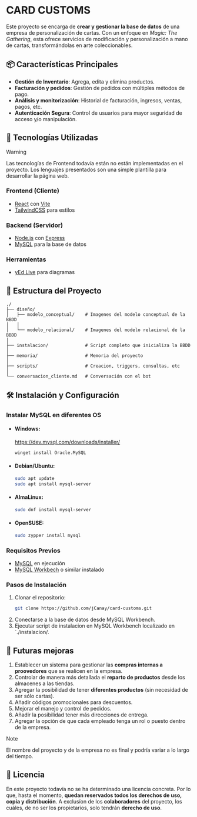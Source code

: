 <!-- Posible nuevo nombre: CARD DESIGNS -->
# CARD CUSTOMS

Este proyecto se encarga de **crear y gestionar la base de datos** de una empresa de personalización de cartas. Con un enfoque en *Magic: The Gathering*, esta ofrece servicios de modificación y personalización a mano de cartas, transformándolas en arte coleccionables.

## 📦 Características Principales
- **Gestión de Inventario**: Agrega, edita y elimina productos.
- **Facturación y pedidos**: Gestión de pedidos con múltiples métodos de pago.
- **Análisis y monitorización**: Historial de facturación, ingresos, ventas, pagos, etc.
- **Autenticación Segura**: Control de usuarios para mayor seguridad de acceso y/o manipulación.

## 🚀 Tecnologías Utilizadas
> [!WARNING]
> Las tecnologías de Frontend todavía están no están implementadas en el proyecto. Los lenguajes presentados son una simple plantilla para desarrollar la página web.

### **Frontend (Cliente)**
- [React](https://reactjs.org/) con [Vite](https://vitejs.dev/)
- [TailwindCSS](https://tailwindcss.com/) para estilos

### **Backend (Servidor)**
- [Node.js](https://nodejs.org/) con [Express](https://expressjs.com/)
- [MySQL](https://www.mysql.com/) para la base de datos

### **Herramientas**
- [yEd Live](https://www.yworks.com/yed-live/) para diagramas

## 📂 Estructura del Proyecto

```
./
├── diseño/      
│   ├── modelo_conceptual/    # Imagenes del modelo conceptual de la BBDD
│   │
│   └── modelo_relacional/    # Imagenes del modelo relacional de la BBDD
│
├── instalacion/              # Script completo que inicializa la BBDD
│
├── memoria/                  # Memoria del proyecto
│
├── scripts/                  # Creacion, triggers, consultas, etc
│
└── conversacion_cliente.md   # Conversación con el bot
```

## 🛠️ Instalación y Configuración

### Instalar MySQL en diferentes OS

- #### Windows:
    https://dev.mysql.com/downloads/installer/
    
    ```sh
    winget install Oracle.MySQL
    ```
- #### Debian/Ubuntu:
   ```sh
   sudo apt update
   sudo apt install mysql-server
   ```
- #### AlmaLinux:
   ```sh
   sudo dnf install mysql-server
   ```
- #### OpenSUSE:
   ```sh
   sudo zypper install mysql
   ```

### Requisitos Previos
- [MySQL](https://www.mysql.com/) en ejecución
- [MySQL Workbech](https://dev.mysql.com/downloads/workbench/) o similar instalado

### Pasos de Instalación

1. Clonar el repositorio:
   ```sh
   git clone https://github.com/jCanay/card-customs.git
   ```
2. Conectarse a la base de datos desde MySQL Workbench.
3. Ejecutar script de instalacion en MySQL Workbench localizado en `./instalacion/.

## 📅 Futuras mejoras

1. Establecer un sistema para gestionar las **compras internas a proovedores** que se realicen en la empresa.
2. Controlar de manera más detallada el **reparto de productos** desde los almacenes a las tiendas.
3. Agregar la posibilidad de tener **diferentes productos** (sin necesidad de ser sólo cartas).
4. Añadir códigos promocionales para descuentos.
5. Mejorar el manejo y control de pedidos.
6. Añadir la posibilidad tener más direcciones de entrega.
7. Agregar la opción de que cada empleado tenga un rol o puesto dentro de la empresa.

> [!NOTE]
> El nombre del proyecto y de la empresa no es final y podría variar a lo largo del tiempo.

## 📜 Licencia
En este proyecto todavía no se ha determinado una licencia concreta. Por lo que, hasta el momento, **quedan reservados todos los derechos de uso, copia y distribución**.
A exclusíon de los **colaboradores** del proyecto, los cuáles, de no ser los propietarios, solo tendrán **derecho de uso**.
